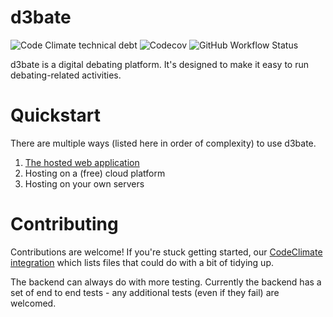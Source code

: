 # d3bate
![Code Climate technical debt](https://img.shields.io/codeclimate/tech-debt/d3bate/d3bate?style=for-the-badge) ![Codecov](https://img.shields.io/codecov/c/github/d3bate/d3bate?style=for-the-badge) ![GitHub Workflow Status](<https://img.shields.io/github/workflow/status/d3bate/d3bate/Backend tests?label=tests&style=for-the-badge>)

d3bate is a digital debating platform. It's designed to make it easy to run debating-related activities. 
# Quickstart
There are multiple ways (listed here in order of complexity) to use d3bate. 
1. [The hosted web application](https://debating.web.app)
2. Hosting on a (free) cloud platform
3. Hosting on your own servers

# Contributing
Contributions are welcome! If you're stuck getting started, our [CodeClimate integration](https://codeclimate.com/github/d3bate/d3bate) which lists files that could do with a bit of tidying up.

The backend can always do with more testing. Currently the backend has a set of end to end tests - any additional tests (even if they fail) are welcomed. 
